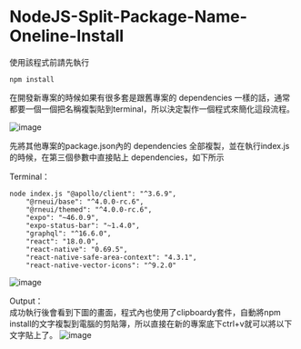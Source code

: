 # NodeJS-Split-Package-Name-Oneline-Install

使用該程式前請先執行
```
npm install
```

在開發新專案的時候如果有很多套是跟舊專案的 dependencies 一樣的話，通常都要一個一個把名稱複製貼到terminal，所以決定製作一個程式來簡化這段流程。

![image](https://user-images.githubusercontent.com/42636085/190314707-d1f15b06-0b2a-4b6c-b5f4-adfa23a8fb7c.png)

先將其他專案的package.json內的 dependencies 全部複製，並在執行index.js的時候，在第三個參數中直接貼上 dependencies，如下所示

Terminal：
```
node index.js "@apollo/client": "^3.6.9",
    "@rneui/base": "^4.0.0-rc.6",
    "@rneui/themed": "^4.0.0-rc.6",
    "expo": "~46.0.9",
    "expo-status-bar": "~1.4.0",
    "graphql": "^16.6.0",
    "react": "18.0.0",
    "react-native": "0.69.5",
    "react-native-safe-area-context": "4.3.1",
    "react-native-vector-icons": "^9.2.0"
```

![image](https://user-images.githubusercontent.com/42636085/190314149-8c54e0f1-b5c7-4060-91af-f74f36bd7bff.png)

Output： <br>
成功執行後會看到下圖的畫面，程式內也使用了clipboardy套件，自動將npm install的文字複製到電腦的剪貼簿，所以直接在新的專案底下ctrl+v就可以將以下文字貼上了。
![image](https://user-images.githubusercontent.com/42636085/190314207-43c9bb3b-cbd3-48de-becd-55710e9202c5.png)
